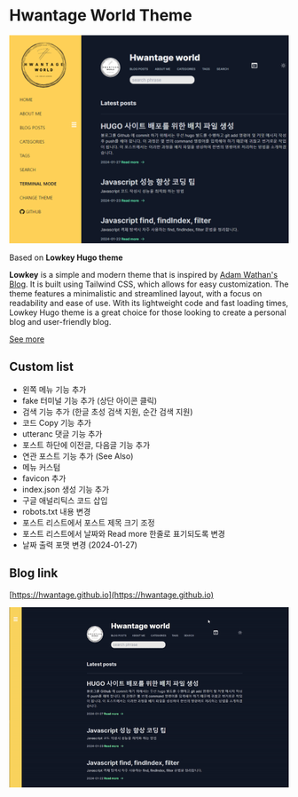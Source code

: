 # Hwantage World Theme

![Hwantage world cover image](./cover.png)

Based on **Lowkey Hugo theme**

**Lowkey** is a simple and modern theme that is inspired by [Adam Wathan's Blog](https://adamwathan.me/). It is built using Tailwind CSS, which allows for easy customization. The theme features a minimalistic and streamlined layout, with a focus on readability and ease of use. With its lightweight code and fast loading times, Lowkey Hugo theme is a great choice for those looking to create a personal blog and user-friendly blog.

[See more](https://github.com/nixentric/Lowkey-Hugo-Theme)

## Custom list

* 왼쪽 메뉴 기능 추가
* fake 터미널 기능 추가 (상단 아이콘 클릭)
* 검색 기능 추가 (한글 초성 검색 지원, 순간 검색 지원)
* 코드 Copy 기능 추가
* utteranc 댓글 기능 추가
* 포스트 하단에 이전글, 다음글 기능 추가
* 연관 포스트 기능 추가 (See Also)
* 메뉴 커스텀
* favicon 추가
* index.json 생성 기능 추가
* 구글 애널리틱스 코드 삽입
* robots.txt 내용 변경
* 포스트 리스트에서 포스트 제목 크기 조정
* 포스트 리스트에서 날짜와 Read more 한줄로 표기되도록 변경
* 날짜 출력 포맷 변경 (2024-01-27)

## Blog link

[https://hwantage.github.io](https://hwantage.github.io)

![Hwantage world cover image](./cover.gif)